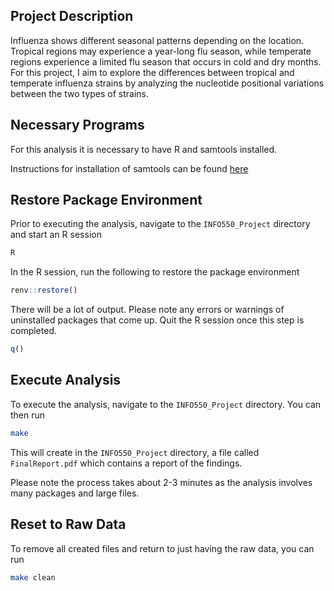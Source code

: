 ## Project Description

Influenza shows different seasonal patterns depending on the location. Tropical regions may experience a year-long flu season, while temperate regions experience a limited flu season that occurs in cold and dry months. For this project, I aim to explore the differences between tropical and temperate influenza strains by analyzing the nucleotide positional variations between the two types of strains.

## Necessary Programs

For this analysis it is necessary to have R and samtools installed.

Instructions for installation of samtools can be found [here](http://www.sthda.com/english/wiki/install-samtools-on-unix-system)

   
## Restore Package Environment
Prior to executing the analysis, navigate to the `INFO550_Project` directory and start an R session

``` bash
R
```
In the R session, run the following to restore the package environment

```R
renv::restore()
```
There will be a lot of output. Please note any errors or warnings of uninstalled packages that come up.
Quit the R session once this step is completed.

```R
q()
```

## Execute Analysis
To execute the analysis, navigate to the `INFO550_Project` directory. You can then run 

``` bash
make
```

This will create in the `INFO550_Project` directory, a file called `FinalReport.pdf` which contains a report of the findings.

Please note the process takes about 2-3 minutes as the analysis involves many packages and large files.


## Reset to Raw Data

To remove all created files and return to just having the raw data, you can run

``` bash
make clean
```